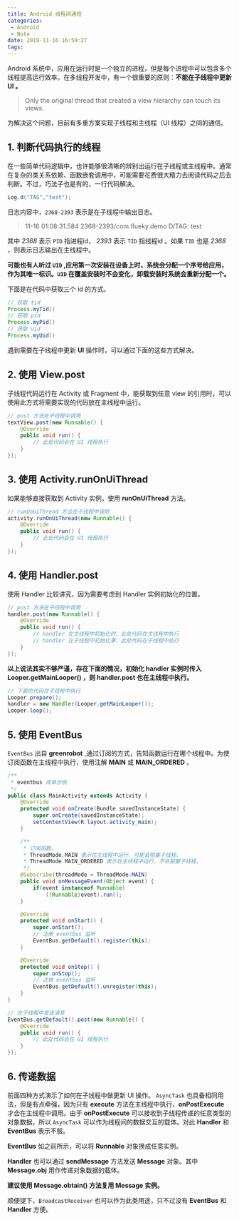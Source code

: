 ```yaml
---
title: Android 线程间通信
categories:
 - Android
 - Note
date: 2019-11-16 16:59:27
tags:
---
```



Android 系统中，应用在运行时是一个独立的进程，但是每个进程中可以包含多个线程提高运行效率。在多线程开发中，有一个很重要的原则：**不能在子线程中更新  UI 。**

>  Only the original thread that created a view hierarchy can touch its views.

为解决这个问题，目前有多重方案实现子线程和主线程（UI 线程）之间的通信。

<!-- more -->

## 1. 判断代码执行的线程

在一些简单代码逻辑中，也许能够很清晰的辨别出运行在子线程或主线程中。通常在复杂的类关系依赖、函数嵌套调用中，可能需要花费很大精力去阅读代码之后去判断。不过，巧法子也是有的，一行代码解决。

```java
Log.d("TAG","test");
```

日志内容中，`2368-2393` 表示是在子线程中输出日志。

> 11-16 01:08:31.584 2368-2393/com.flueky.demo D/TAG: test

其中 *2368* 表示 `PID` 指进程id， *2393* 表示 `TID` 指线程id 。如果 `TID` 也是 *2368* ，则表示日志输出在主线程中。

**可能也有人听过 `UID` ,应用第一次安装在设备上时，系统会分配一个序号给应用，作为其唯一标识。`UID` 在覆盖安装时不会变化，卸载安装时系统会重新分配一个。**

下面是在代码中获取三个 id 的方式。

```java
// 获取 tid
Process.myTid()
// 获取 pid
Process.myPid()
// 获取 uid
Process.myUid()
```

遇到需要在子线程中更新 **UI** 操作时，可以通过下面的这些方式解决。

## 2. 使用 View.post

子线程代码运行在 Activity 或 Fragment 中，能获取到任意 view 的引用时，可以使用此方式将需要实现的代码放在主线程中运行。

```java
// post 方法在子线程中调用
textView.post(new Runnable() {
    @Override
    public void run() {
        // 此处代码会在 UI 线程执行
    }
});
```

## 3. 使用 Activity.runOnUiThread

如果能够直接获取到 Activity 实例，使用 **runOnUiThread** 方法。

```java
// runOnUiThread 方法在子线程中调用
activity.runOnUiThread(new Runnable() {
    @Override
    public void run() {
        // 此处代码会在 UI 线程执行
    }
});
```

## 4. 使用 Handler.post

使用 Handler 比较讲究，因为需要考虑到 Handler 实例初始化的位置。

```java
// post 方法在子线程中调用
handler.post(new Runnable() {
    @Override
    public void run() {
        // handler 在主线程中初始化时，此处代码在主线程中执行
        // handler 在子线程中初始化事，此处代码在子线程中执行
    }
});
```

**以上说法其实不够严谨，存在下面的情况，初始化 handler 实例时传入 Looper.getMainLooper() ，则 handler.post 也在主线程中执行。**

```java
// 下面的代码在子线程中执行
Looper.prepare();
handler = new Handler(Looper.getMainLooper());
Looper.loop();
```

## 5. 使用 EventBus

`EventBus` 出自 **greenrobot** ,通过订阅的方式，告知函数运行在哪个线程中。为使订阅函数在主线程中执行，使用注解 **MAIN** 或 **MAIN_ORDERED** 。

```java
/**
 * eventbus 简单示例
 */
public class MainActivity extends Activity {
    @Override
    protected void onCreate(Bundle savedInstanceState) {
        super.onCreate(savedInstanceState);
        setContentView(R.layout.activity_main);
    }

    /**
     * 订阅函数，
     * ThreadMode.MAIN 表示在主线程中运行，可能会阻塞子线程。
     * ThreadMode.MAIN_ORDERED 表示在主线程中运行，不会阻塞子线程。
     */
    @Subscribe(threadMode = ThreadMode.MAIN)
    public void onMessageEvent(Object event) {
        if(event instanceof Runnable)
            ((Runnable)event).run();
    }

    @Override
    protected void onStart() {
        super.onStart();
        // 注册 eventbus 监听
        EventBus.getDefault().register(this);
    }

    @Override
    protected void onStop() {
        super.onStop();
        // 注销 eventbus 监听
        EventBus.getDefault().unregister(this);
    }
}

// 在子线程中发送消息
EventBus.getDefault().post(new Runnable() {
    @Override
    public void run() {
        // 此处代码会在 UI 线程执行
    }
});
```

## 6. 传递数据

前面四种方式演示了如何在子线程中做更新 UI 操作。 `AsyncTask` 也具备相同用法，但是有点牵强，因为只有 **execute** 方法在主线程中执行，**onPostExecute** 才会在主线程中调用。由于 **onPostExecute** 可以接收到子线程传递的任意类型的对象数据，所以 `AsyncTask` 可以作为线程间的数据交互的载体。对此 **Handler** 和  **EventBus** 表示不服。

**EventBus** 如之前所示，可以将 **Runnable** 对象换成任意实例。

**Handler** 也可以通过 **sendMessage** 方法发送 **Message** 对象。其中 **Message.obj** 用作传递对象数据的载体。

**建议使用 Message.obtain() 方法复用 Message 实例。**

顺便提下，`BroadcastReceiver` 也可以作为此类用途，只不过没有 **EventBus** 和 **Handler** 方便。
